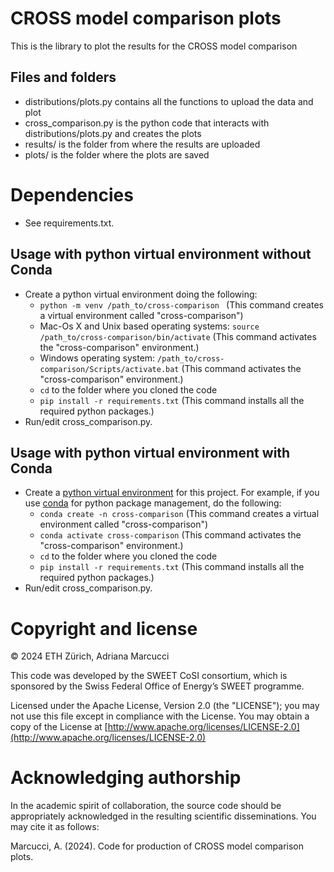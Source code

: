 # CROSS model comparison plots

This is the library to plot the results for the CROSS model comparison 

## Files and folders
- distributions/plots.py contains all the functions to upload the data and plot
- cross_comparison.py is the python code that interacts with distributions/plots.py and creates the plots
- results/ is the folder from where the results are uploaded
- plots/ is the folder where the plots are saved


# Dependencies

* See requirements.txt.  


## Usage with python virtual environment without Conda
   
* Create a python virtual environment doing the following:
	* `python -m venv /path_to/cross-comparison ` (This command creates a virtual environment called "cross-comparison")
	* Mac-Os X and Unix based operating systems: `source /path_to/cross-comparison/bin/activate` (This command activates the "cross-comparison" environment.)
	* Windows operating system: `/path_to/cross-comparison/Scripts/activate.bat` (This command activates the "cross-comparison" environment.)
	* `cd` to the folder where you cloned the code
	* `pip install -r requirements.txt` (This command installs all the required python packages.)
* Run/edit cross_comparison.py.


## Usage with python virtual environment with Conda
   
* Create a [python virtual environment](https://towardsdatascience.com/why-you-should-use-a-virtual-environment-for-every-python-project-c17dab3b0fd0) for this project. For example, if you use [conda](https://docs.conda.io/en/latest/) for python package management, do the following:
	* `conda create -n cross-comparison` (This command creates a virtual environment called "cross-comparison")
	* `conda activate cross-comparison` (This command activates the "cross-comparison" environment.)
	* `cd` to the folder where you cloned the code
	* `pip install -r requirements.txt` (This command installs all the required python packages.)
* Run/edit cross_comparison.py.


# Copyright and license

&copy; 2024 ETH Zürich, Adriana Marcucci

This code was developed by the SWEET CoSI consortium, which is sponsored by the Swiss Federal Office of Energy’s SWEET programme.

Licensed under the Apache License, Version 2.0 (the "LICENSE"); you may not use this file except in compliance with the License. You may obtain a copy of the License at [http://www.apache.org/licenses/LICENSE-2.0](http://www.apache.org/licenses/LICENSE-2.0)


# Acknowledging authorship

In the academic spirit of collaboration, the source code should be appropriately acknowledged in the resulting scientific disseminations.
You may cite it as follows:

Marcucci, A. (2024). Code for production of CROSS model comparison plots. 


